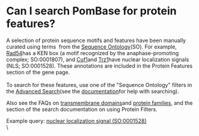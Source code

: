 # Can I search PomBase for protein features?
<!-- pombase_categories: Querying/Searching,Using Ontologies -->

A selection of protein sequence motifs and features have been manually
curated using terms  from the [Sequence
Ontology](http://sequenceontology.org/)(SO). For example,
[Rad54](/spombe/result/SPAC15A10.03c)has a KEN box (a motif recognized
by the anaphase-promoting complex; SO:0001807), and
[Cuf1](/spombe/result/SPAC31A2.11c)and
[Trz1](/spombe/result/SPAC1D4.10)have nuclear localization signals (NLS;
SO:0001528). These annotations are included in the Protein Features
section of the gene page.\
\
To search for these features, use one of the "Sequence Ontology" filters
in the [Advanced Search](/spombe/query/builder)(see the
[documentation](/documentation/advanced-search-documentation)for help
with searching).

Also see the FAQs on [transmembrane
domains](/faq/how-can-i-find-proteins-have-transmembrane-domains)and
[protein
families](/faq/how-can-i-find-all-s-pombe-proteins-particular-protein-family),
and the section of the search documentation on using Protein Filters.

Example query: [nuclear localization signal
(SO:0001528)](/spombe/query/builder?filter=37&value=%5B%7B%22param%22:%7B%22filter_1%22:%7B%22filter%22:%2229%22,%22query%22:%22SO:0001528%22%7D%7D,%22filter_count%22:%221%22%7D%5D)\
\


